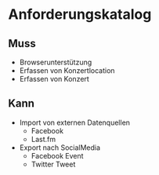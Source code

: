 # Anforderungskatalog

## Muss

- Browserunterstützung
- Erfassen von Konzertlocation
- Erfassen von Konzert

## Kann

- Import von externen Datenquellen
  - Facebook
  - Last.fm
- Export nach SocialMedia
  - Facebook Event
  - Twitter Tweet
